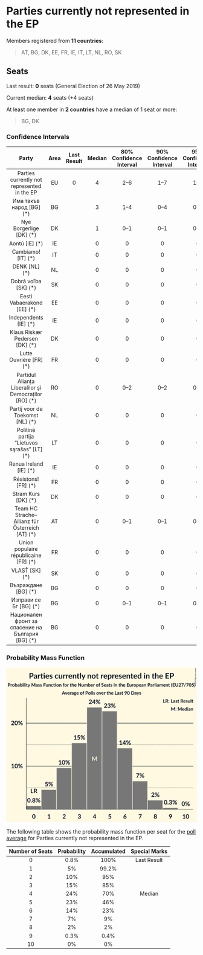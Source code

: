 # Parties currently not represented in the EP

Members registered from **11 countries**:

> AT, BG, DK, EE, FR, IE, IT, LT, NL, RO, SK

## Seats

Last result: **0** seats (General Election of 26 May 2019)

Current median: **4** seats (+4 seats)

At least one member in **2 countries** have a median of 1 seat or more:

> BG, DK

### Confidence Intervals

| Party | Area | Last Result | Median | 80% Confidence Interval | 90% Confidence Interval | 95% Confidence Interval | 99% Confidence Interval |
|:-----:|:----:|:-----------:|:------:|:-----------------------:|:-----------------------:|:-----------------------:|:-----------------------:|
| Parties currently not represented in the EP | EU | 0 | 4 | 2–6 | 1–7 | 1–7 | 0–8 |
| Има такъв народ [BG] (*) | BG | | 3 | 1–4 | 0–4 | 0–5 | 0–5 |
| Nye Borgerlige [DK] (*) | DK | | 1 | 0–1 | 0–1 | 0–1 | 0–1 |
| Aontú [IE] (*) | IE | | 0 | 0 | 0 | 0 | 0 |
| Cambiamo! [IT] (*) | IT | | 0 | 0 | 0 | 0 | 0 |
| DENK [NL] (*) | NL | | 0 | 0 | 0 | 0 | 0 |
| Dobrá voľba [SK] (*) | SK | | 0 | 0 | 0 | 0 | 0 |
| Eesti Vabaerakond [EE] (*) | EE | | 0 | 0 | 0 | 0 | 0 |
| Independents [IE] (*) | IE | | 0 | 0 | 0 | 0 | 0–1 |
| Klaus Riskær Pedersen [DK] (*) | DK | | 0 | 0 | 0 | 0 | 0 |
| Lutte Ouvrière [FR] (*) | FR | | 0 | 0 | 0 | 0 | 0 |
| Partidul Alianța Liberalilor și Democraților [RO] (*) | RO | | 0 | 0–2 | 0–2 | 0–2 | 0–2 |
| Partij voor de Toekomst [NL] (*) | NL | | 0 | 0 | 0 | 0 | 0 |
| Politinė partija “Lietuvos sąrašas” [LT] (*) | LT | | 0 | 0 | 0 | 0 | 0 |
| Renua Ireland [IE] (*) | IE | | 0 | 0 | 0 | 0 | 0 |
| Résistons! [FR] (*) | FR | | 0 | 0 | 0 | 0 | 0 |
| Stram Kurs [DK] (*) | DK | | 0 | 0 | 0 | 0 | 0 |
| Team HC Strache–Allianz für Österreich [AT] (*) | AT | | 0 | 0–1 | 0–1 | 0–1 | 0–1 |
| Union populaire républicaine [FR] (*) | FR | | 0 | 0 | 0 | 0 | 0 |
| VLASŤ [SK] (*) | SK | | 0 | 0 | 0 | 0 | 0 |
| Възраждане [BG] (*) | BG | | 0 | 0 | 0 | 0 | 0 |
| Изправи се Бг [BG] (*) | BG | | 0 | 0–1 | 0–1 | 0–1 | 0–1 |
| Национален фронт за спасение на България [BG] (*) | BG | | 0 | 0 | 0 | 0 | 0 |

### Probability Mass Function

![Graph with seats probability mass function not yet produced](average-2020-08-31-seats-pmf-partiescurrentlynotrepresentedintheep.png "Seats Probability Mass Function")

The following table shows the probability mass function per seat for the [poll average](average-2020-08-31.html) for Parties currently not represented in the EP.

| Number of Seats | Probability | Accumulated | Special Marks |
|:---------------:|:-----------:|:-----------:|:-------------:|
| 0 | 0.8% | 100% | Last Result |
| 1 | 5% | 99.2% |  |
| 2 | 10% | 95% |  |
| 3 | 15% | 85% |  |
| 4 | 24% | 70% | Median |
| 5 | 23% | 46% |  |
| 6 | 14% | 23% |  |
| 7 | 7% | 9% |  |
| 8 | 2% | 2% |  |
| 9 | 0.3% | 0.4% |  |
| 10 | 0% | 0% |  |



